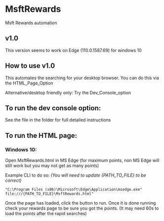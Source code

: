 # MsftRewards
Msft Rewards automation

## v1.0
This version seems to work on Edge (110.0.1587.69) for windows 10

## How to use v1.0
This automates the searching for your desktop browser.
You can do this via the HTML_Page_Option

Alternative/desktop friendly only:
Try the Dev_Console_option

## To run the dev console option:
See the file in the folder for full detailed instructions


## To run the HTML page:
### Windows 10:

Open MsftRewards.html in MS Edge (for maximum points, non MS Edge will still work but you may not get as many points)

Example CLI to do so: *(You will need to update {PATH_TO_FILE} to be correct)*

`"C:\Program Files (x86)\Microsoft\Edge\Application\msedge.exe" file:///{PATH_TO_FILE}\MsftRewards.html"`

Once the page has loaded, click the button to run. Once it is done running check your rewards page to be sure you got the points. (It may need 60s to load the points after the rapid searches) 
